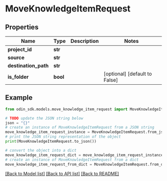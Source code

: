 # MoveKnowledgeItemRequest


## Properties

Name | Type | Description | Notes
------------ | ------------- | ------------- | -------------
**project_id** | **str** |  | 
**source** | **str** |  | 
**destination_path** | **str** |  | 
**is_folder** | **bool** |  | [optional] [default to False]

## Example

```python
from odin_sdk.models.move_knowledge_item_request import MoveKnowledgeItemRequest

# TODO update the JSON string below
json = "{}"
# create an instance of MoveKnowledgeItemRequest from a JSON string
move_knowledge_item_request_instance = MoveKnowledgeItemRequest.from_json(json)
# print the JSON string representation of the object
print(MoveKnowledgeItemRequest.to_json())

# convert the object into a dict
move_knowledge_item_request_dict = move_knowledge_item_request_instance.to_dict()
# create an instance of MoveKnowledgeItemRequest from a dict
move_knowledge_item_request_from_dict = MoveKnowledgeItemRequest.from_dict(move_knowledge_item_request_dict)
```
[[Back to Model list]](../README.md#documentation-for-models) [[Back to API list]](../README.md#documentation-for-api-endpoints) [[Back to README]](../README.md)


